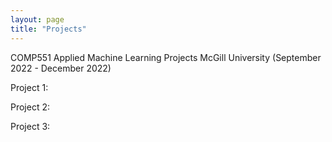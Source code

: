 ```yaml
---
layout: page
title: "Projects"
---
```


COMP551 Applied Machine Learning Projects 
McGill University (September 2022 - December 2022)

Project 1:


Project 2:


Project 3: 
